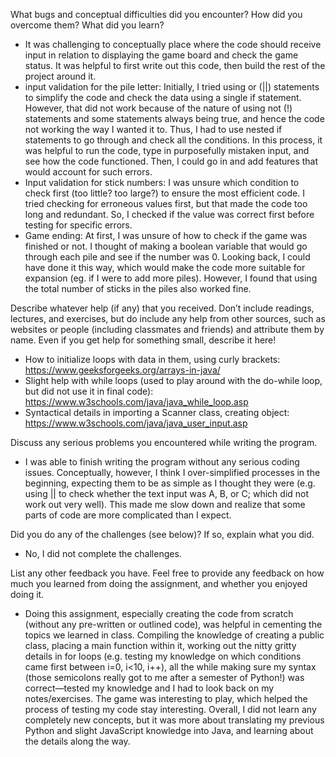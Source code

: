 What bugs and conceptual difficulties did you encounter? How did you overcome them? What did you learn?
- It was challenging to conceptually place where the code should receive input in relation to displaying the game board and check the game status. It was helpful to first write out this code, then build the rest of the project around it. 
- input validation for the pile letter: Initially, I tried using or (||) statements to simplify the code and check the data using a single if statement. However, that did not work because of the nature of using not (!) statements and some statements always being true, and hence the code not working the way I wanted it to. Thus, I had to use nested if statements to go through and check all the conditions. In this process, it was helpful to run the code, type in purposefully mistaken input, and see how the code functioned. Then, I could go in and add features that would account for such errors. 
- Input validation for stick numbers: I was unsure which condition to check first (too little? too large?) to ensure the most efficient code. I tried checking for erroneous values first, but that made the code too long and redundant. So, I checked if the value was correct first before testing for specific errors. 
- Game ending: At first, I was unsure of how to check if the game was finished or not. I thought of making a boolean variable that would go through each pile and see if the number was 0. Looking back, I could have done it this way, which would make the code more suitable for expansion (eg. if I were to add more piles). However, I found that using the total number of sticks in the piles also worked fine.

Describe whatever help (if any) that you received. Don’t include readings, lectures, and exercises, but do include any help from other sources, such as websites or people (including classmates and friends) and attribute them by name. Even if you get help for something small, describe it here!
- How to initialize loops with data in them, using curly brackets: https://www.geeksforgeeks.org/arrays-in-java/ 
- Slight help with while loops (used to play around with the do-while loop, but did not use it in final code): https://www.w3schools.com/java/java_while_loop.asp
- Syntactical details in importing a Scanner class, creating object: https://www.w3schools.com/java/java_user_input.asp

Discuss any serious problems you encountered while writing the program.
- I was able to finish writing the program without any serious coding issues. Conceptually, however, I think I over-simplified processes in the beginning, expecting them to be as simple as I thought they were (e.g. using || to check whether the text input was A, B, or C; which did not work out very well). This made me slow down and realize that some parts of code are more complicated than I expect. 

Did you do any of the challenges (see below)? If so, explain what you did.
- No, I did not complete the challenges. 

List any other feedback you have. Feel free to provide any feedback on how much you learned from doing the assignment, and whether you enjoyed doing it.
- Doing this assignment, especially creating the code from scratch (without any pre-written or outlined code), was helpful in cementing the topics we learned in class. Compiling the knowledge of creating a public class, placing a main function within it, working out the nitty gritty details in for loops (e.g. testing my knowledge on which conditions came first between i=0, i<10, i++), all the while making sure my syntax (those semicolons really got to me after a semester of Python!) was correct—tested my knowledge and I had to look back on my notes/exercises. The game was interesting to play, which helped the process of testing my code stay interesting. Overall, I did not learn any completely new concepts, but it was more about translating my previous Python and slight JavaScript knowledge into Java, and learning about the details along the way. 